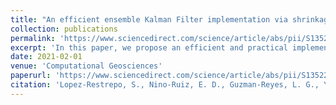 ```yaml
---
title: "An efficient ensemble Kalman Filter implementation via shrinkage covariance matrix estimation: exploiting prior knowledge"
collection: publications
permalink: 'https://www.sciencedirect.com/science/article/abs/pii/S1352231020302442'
excerpt: 'In this paper, we propose an efficient and practical implementation of the ensemble Kalman filter via shrinkage covariance matrix estimation. Our filter implementation combines information brought by an ensemble of model realizations, and that based on our prior knowledge about the dynamical system of interest. We perform the combination of both sources of information via optimal shrinkage factors. The method exploits the rank-deficiency of ensemble covariance matrices to provide an efficient and practical implementation of the analysis step in EnKF based formulations. Localization and inflation aspects are discussed, as well. Experimental tests are performed to assess the accuracy of our proposed filter implementation by employing an Advection Diffusion Model and an Atmospheric General Circulation Model. The experimental results reveal that the use of our proposed filter implementation can mitigate the impact of sampling noise, and even more, it can avoid the impact of spurious correlations during assimilation steps.'
date: 2021-02-01
venue: 'Computational Geosciences'
paperurl: 'https://www.sciencedirect.com/science/article/abs/pii/S1352231020302442'
citation: 'Lopez-Restrepo, S., Nino-Ruiz, E. D., Guzman-Reyes, L. G., Yarce Botero, A., Quintero, O. L., Pinel, N., ... & Heemink, A. W. (2021). An efficient ensemble Kalman Filter implementation via shrinkage covariance matrix estimation: exploiting prior knowledge. Computational Geosciences, 25, 985-1003.'
---
```


